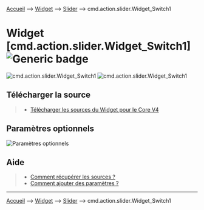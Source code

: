 
<a href="{{site.url}}/documentation">Accueil</a> --> <a href="{{site.url}}/documentation/{{site.widget}}">Widget</a> --> <a href="{{site.url}}/documentation/{{site.widget}}/fr_FR/action/slider">Slider</a> --> cmd.action.slider.Widget_Switch1

# Widget [cmd.action.slider.Widget_Switch1] ![Generic badge](https://img.shields.io/badge/Version-4.2%20%7C%204.3%20%7C%204.4-green.svg)




<img src="{{site.url}}/documentation/{{site.widget}}/{{site.img}}/dashboard/action.slider.switch1_light_visuel.png" alt="cmd.action.slider.Widget_Switch1" /> <img src="{{site.url}}/documentation/{{site.widget}}/{{site.img}}/dashboard/action.slider.switch1_light_visuel2.png" alt="cmd.action.slider.Widget_Switch1" />

## Télécharger la source
> - [Télécharger les sources du Widget pour le Core V4]({{site.url_git}}/WIDGET_cmd.action.slider.Widget_Switch1)


## Paramètres optionnels

<img src="{{site.url}}/documentation/{{site.widget}}/{{site.img}}/dashboard/action.slider.switch1_light_param2.png" alt="Paramètres optionnels" />

## Aide
> - [Comment récupérer les sources ?]({{site.url}}/documentation/{{site.help}}/fr_FR/download)
> - [Comment ajouter des paramètres ?]({{site.url}}/documentation/{{site.help}}/fr_FR/download)

<hr />

<a href="{{site.url}}/documentation">Accueil</a> --> <a href="{{site.url}}/documentation/{{site.widget}}">Widget</a> --> <a href="{{site.url}}/documentation/{{site.widget}}/fr_FR/action/slider">Slider</a> --> cmd.action.slider.Widget_Switch1